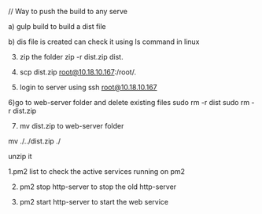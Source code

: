 // Way to push the build to any serve

a) gulp build to build a dist file

b) dis file is created can check it using ls command in linux 

3) zip the folder zip  -r dist.zip dist.

4) scp  dist.zip root@10.18.10.167:/root/.

5) login to server using ssh root@10.18.10.167  

6)go to web-server folder and delete existing files sudo rm -r dist 
 sudo rm -r dist.zip

7) mv dist.zip to web-server folder

mv ./../dist.zip ./


unzip it


1.pm2 list to check the active services running on pm2

2) pm2 stop http-server to stop the old http-server

3) pm2 start http-server to start the web service 